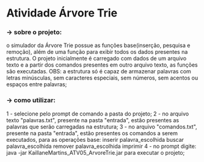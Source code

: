 # Atividade Árvore Trie

### -> sobre o projeto:
o simulador da Árvore Trie possue as funções base(inserção, pesquisa e remoção), além de uma função para exibir todos os dados presentes na estrutura. O projeto inicialmente é carregado com dados de um arquivo texto e a partir dos comandos presentes em outro arquivo texto, as funções são executadas. OBS: a estrutura só é capaz de armazenar palavras com letras minúsculas, sem caracteres especiais, sem números, sem acentos ou espaços entre palavras;

### -> como utilizar:
1 - selecione pelo prompt de comando a pasta do projeto;
2 - no arquivo texto "palavras.txt", presente na pasta "entrada", estão presentes as palavras que serão carregadas na estrutura;
3 - no arquivo "comandos.txt", presente na pasta "entrada", estão presentes os comandos a serem executados, para as operações base:
	inserir palavra_escolhida
	buscar palavra_escolhida
	remover palavra_escolhida
	imprimir
4 - no prompt digite: java -jar KaillaneMartins_ATV05_ArvoreTrie.jar para executar o projeto;
